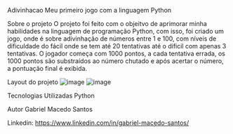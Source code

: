 Adivinhacao
Meu primeiro jogo com a linguagem Python

Sobre o projeto
O projeto foi feito com o objeitvo de aprimorar minha habilidades na linguagem de programação Python, com isso, foi criado um jogo, onde é sobre adivinhação de números entre 1 e 100, com níveis de dificuldade do fácil onde se tem até 20 tentativas até o dificil com apenas 3 tentativas. O jogador começa com 1000 pontos, a cada tentativa errada, os 1000 pontos são substraídos ao número chutado e após acertar o número, a pontuação final é exibida. 

Layout do projeto
![image](https://github.com/MGabrielSantos/Adivinhacao/assets/84541578/80696088-2b55-47d7-b669-e7ab6a1331bd)
![image](https://github.com/MGabrielSantos/Adivinhacao/assets/84541578/346eecb2-ac63-425e-96c6-17b68f29c786)

Tecnologias Utilizadas
Python

Autor
Gabriel Macedo Santos

Linkedin: https://www.linkedin.com/in/gabriel-macedo-santos/
